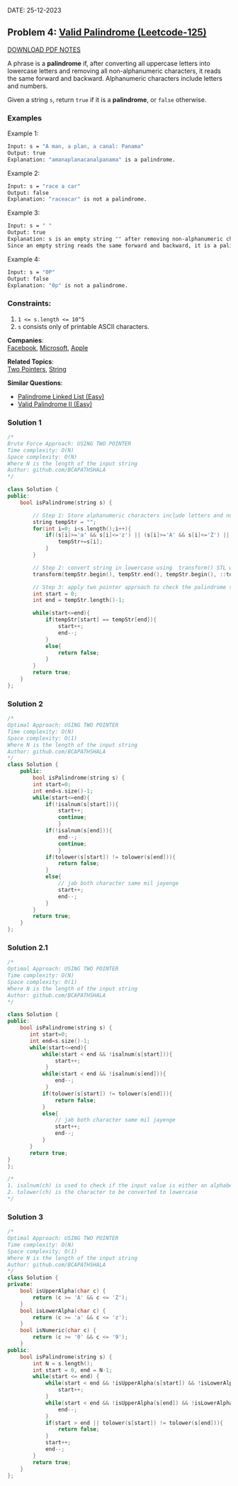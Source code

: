 DATE: 25-12-2023

## Problem 4: [Valid Palindrome (Leetcode-125)](https://leetcode.com/problems/valid-palindrome/)

[DOWNLOAD PDF NOTES](https://drive.google.com/drive/u/1/folders/1V1lszXbUO97guTtDgW8AWcIkryRB2uW9)

A phrase is a **palindrome** if, after converting all uppercase letters into lowercase letters and removing all non-alphanumeric characters, it reads the same forward and backward. Alphanumeric characters include letters and numbers.

Given a string `s`, return `true` if it is a **palindrome**, or `false` otherwise.

### Examples

Example 1:

```bash
Input: s = "A man, a plan, a canal: Panama"
Output: true
Explanation: "amanaplanacanalpanama" is a palindrome.
```

Example 2:

```bash
Input: s = "race a car"
Output: false
Explanation: "raceacar" is not a palindrome.
```

Example 3:

```bash
Input: s = " "
Output: true
Explanation: s is an empty string "" after removing non-alphanumeric characters.
Since an empty string reads the same forward and backward, it is a palindrome.
```

Example 4:

```bash
Input: s = "0P"
Output: false
Explanation: "0p" is not a palindrome.
```

### Constraints:

1. `1 <= s.length <= 10^5`
2. `s` consists only of printable ASCII characters.

**Companies**:  
[Facebook](https://leetcode.com/company/facebook), [Microsoft](https://leetcode.com/company/microsoft), [Apple](https://leetcode.com/company/apple)

**Related Topics**:  
[Two Pointers](https://leetcode.com/tag/two-pointers/), [String](https://leetcode.com/tag/string/)

**Similar Questions**:
* [Palindrome Linked List (Easy)](https://leetcode.com/problems/palindrome-linked-list/)
* [Valid Palindrome II (Easy)](https://leetcode.com/problems/valid-palindrome-ii/)

### Solution 1

```cpp
/*
Brute Force Approach: USING TWO POINTER
Time complexity: O(N)
Space complexity: O(N)
Where N is the length of the input string
Author: github.com/BCAPATHSHALA
*/

class Solution {
public:
    bool isPalindrome(string s) {

        // Step 1: Store alphanumeric characters include letters and numbers with T.C= O(N)
        string tempStr = "";
        for(int i=0; i<s.length();i++){
            if((s[i]>='a' && s[i]<='z') || (s[i]>='A' && s[i]<='Z') || (s[i]>='0' && s[i]<='9')){
                tempStr+=s[i];
            }
        }

        // Step 2: convert string in lowercase using  transform() STL with T.C= O(N)
        transform(tempStr.begin(), tempStr.end(), tempStr.begin(), ::tolower);

        // Step 3: apply two pointer approach to check the palindrome string or not with T.C= O(N/2)
        int start = 0;
        int end = tempStr.length()-1;

        while(start<=end){
            if(tempStr[start] == tempStr[end]){
                start++;
                end--;
            }
            else{
                return false;
            }
        }
        return true;
    }
};
```

### Solution 2

```cpp
/*
Optimal Approach: USING TWO POINTER
Time complexity: O(N)
Space complexity: O(1)
Where N is the length of the input string
Author: github.com/BCAPATHSHALA
*/
class Solution {
    public:
        bool isPalindrome(string s) {
        int start=0;
        int end=s.size()-1;
        while(start<=end){
            if(!isalnum(s[start])){
                start++;
                continue;
                }
            if(!isalnum(s[end])){
                end--;
                continue;
                }
            if(tolower(s[start]) != tolower(s[end])){
                return false;
            }
            else{
                // jab both character same mil jayenge
                start++;
                end--;
            }
        }
        return true;
    }
};
```

### Solution 2.1

```cpp
/*
Optimal Approach: USING TWO POINTER
Time complexity: O(N)
Space complexity: O(1)
Where N is the length of the input string
Author: github.com/BCAPATHSHALA
*/

class Solution {
public:
    bool isPalindrome(string s) {
       int start=0;
       int end=s.size()-1;
       while(start<=end){
           while(start < end && !isalnum(s[start])){
               start++;
            }
           while(start < end && !isalnum(s[end])){
               end--;
            }
           if(tolower(s[start]) != tolower(s[end])){
               return false;
           }
           else{
               // jab both character same mil jayenge
               start++;
               end--;
           }
       }
       return true;
}
};

/*
1. isalnum(ch) is used to check if the input value is either an alphabet or a number.
2. tolower(ch) is the character to be converted to lowercase
*/
```

### Solution 3

```cpp
/*
Optimal Approach: USING TWO POINTER
Time complexity: O(N)
Space complexity: O(1)
Where N is the length of the input string
Author: github.com/BCAPATHSHALA
*/
class Solution {
private:
    bool isUpperAlpha(char c) {
        return (c >= 'A' && c <= 'Z');
    }
    bool isLowerAlpha(char c) {
        return (c >= 'a' && c <= 'z');
    }
    bool isNumeric(char c) {
        return (c >= '0' && c <= '9');
    }
public:
    bool isPalindrome(string s) {
        int N = s.length();
        int start = 0, end = N-1;
        while(start <= end) {
            while(start < end && !isUpperAlpha(s[start]) && !isLowerAlpha(s[start]) && !isNumeric(s[start])){
                start++;
            }
            while(start < end && !isUpperAlpha(s[end]) && !isLowerAlpha(s[end]) && !isNumeric(s[end])){
                end--;
            }
            if(start > end || tolower(s[start]) != tolower(s[end])){
                return false;
            }
            start++;
            end--;
        }
        return true;
    }
};

```
